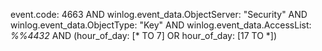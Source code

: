 event.code: 4663 AND winlog.event_data.ObjectServer: "Security" AND winlog.event_data.ObjectType: "Key" AND winlog.event_data.AccessList: *%%4432* AND (hour_of_day: [* TO 7] OR hour_of_day: [17 TO *])
